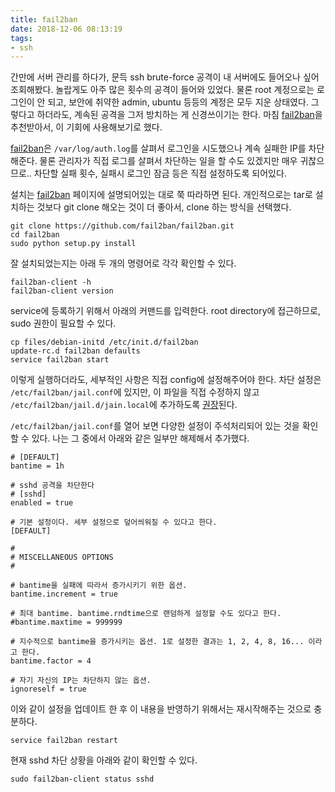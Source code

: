 ```yaml
---
title: fail2ban
date: 2018-12-06 08:13:19
tags:
- ssh
---
```


간만에 서버 관리를 하다가, 문득 ssh brute-force 공격이 내 서버에도 들어오나 싶어 조회해봤다.
놀랍게도 아주 많은 횟수의 공격이 들어와 있었다.
물론 root 계정으로는 로그인이 안 되고, 보안에 취약한 admin, ubuntu 등등의 계정은 모두 지운 상태였다.
그렇다고 하더라도, 계속된 공격을 그저 방치하는 게 신경쓰이기는 한다.
마침 [fail2ban]을 추천받아서, 이 기회에 사용해보기로 했다.

<!-- more -->

[fail2ban]은 `/var/log/auth.log`를 살펴서 로그인을 시도했으나 계속 실패한 IP를 차단해준다.
물론 관리자가 직접 로그를 살펴서 차단하는 일을 할 수도 있겠지만 매우 귀찮으므로..
차단할 실패 횟수, 실패시 로그인 잠금 등은 직접 설정하도록 되어있다.

설치는 [fail2ban] 페이지에 설명되어있는 대로 쭉 따라하면 된다.
개인적으로는 tar로 설치하는 것보다 git clone 해오는 것이 더 좋아서, clone 하는 방식을 선택했다.

```
git clone https://github.com/fail2ban/fail2ban.git
cd fail2ban
sudo python setup.py install 
```

잘 설치되었는지는 아래 두 개의 명령어로 각각 확인할 수 있다.

```
fail2ban-client -h
fail2ban-client version
```

service에 등록하기 위해서 아래의 커맨드를 입력한다.
root directory에 접근하므로, sudo 권한이 필요할 수 있다.

```
cp files/debian-initd /etc/init.d/fail2ban
update-rc.d fail2ban defaults
service fail2ban start
```

이렇게 실행하더라도, 세부적인 사항은 직접 config에 설정해주어야 한다.
차단 설정은 `/etc/fail2ban/jail.conf`에 있지만, 이 파일을 직접 수정하지 않고 `/etc/fail2ban/jail.d/jain.local`에 추가하도록 [권장]된다.

`/etc/fail2ban/jail.conf`를 열어 보면 다양한 설정이 주석처리되어 있는 것을 확인할 수 있다.
나는 그 중에서 아래와 같은 일부만 해제해서 추가했다.

```
# [DEFAULT]
bantime = 1h

# sshd 공격을 차단한다
# [sshd]
enabled = true

# 기본 설정이다. 세부 설정으로 덮어씌워질 수 있다고 한다.
[DEFAULT]

#
# MISCELLANEOUS OPTIONS
#

# bantime을 실패에 따라서 증가시키기 위한 옵션.
bantime.increment = true

# 최대 bantime. bantime.rndtime으로 랜덤하게 설정할 수도 있다고 한다.
#bantime.maxtime = 999999

# 지수적으로 bantime을 증가시키는 옵션. 1로 설정한 결과는 1, 2, 4, 8, 16... 이라고 한다.
bantime.factor = 4

# 자기 자신의 IP는 차단하지 않는 옵션.
ignoreself = true
```

이와 같이 설정을 업데이트 한 후 이 내용을 반영하기 위해서는 재시작해주는 것으로 충분하다.

```
service fail2ban restart
```

현재 sshd 차단 상황을 아래와 같이 확인할 수 있다.

```
sudo fail2ban-client status sshd
```

[fail2ban]: https://github.com/fail2ban/fail2ban
[권장]: https://github.com/fail2ban/fail2ban/wiki/Proper-fail2ban-configuration

